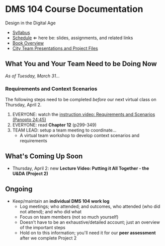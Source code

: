 # DMS 104 Course Documentation
Design in the Digital Age

- [Syllabus](syllabus.md)
- [Schedule](schedule.md)  &lArr; here be: slides, assignments, and related links
- [Book Overview](book-overview.md)
- [City Team Presentations and Project Files](files.md)

## What You and Your Team Need to be Doing Now

*As of Tuesday, March 31...*

### Requirements and Context Scenarios

The following steps need to be completed *before* our next virtual class on Thursday, April 2.

1. EVERYONE: watch the [instruction video: Requirements and Scenarios (Panopto 24:45)](https://rochester.hosted.panopto.com/Panopto/Pages/Viewer.aspx?id=bef36f2d-2295-4e7e-a346-ab8f00fc458a)
2. EVERYONE: read **Chapter 12** (p299-349)
3. TEAM LEAD: setup a team meeting to coordinate...
   - A virtual team workshop to develop context scenarios and requirements

## What's Coming Up Soon

- Thursday, April 2: new **Lecture Video: Putting it All Together - the U&DA (Project 2)**

## Ongoing

- Keep/maintain an **individual DMS 104 work log**
  - Log meetings; who attended; and outcomes, who attended (who did not attend); and who did what
  - Focus on team members (not so much yourself)
  - Doesn't have to be an exhaustive/detailed account; just an overview of the important steps
  - Hold on to this information; you'll need it for our **peer assessment** after we complete Project 2

